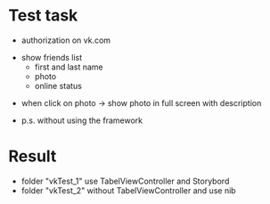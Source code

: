 # Test task
- authorization on vk.com
+ show friends list
  - first and last name
  - photo
  - online status
- when click on photo -> show photo in full screen with description
 
- p.s. without using the framework
# Result
- folder "vkTest_1" use TabelViewController and Storybord
- folder "vkTest_2" without TabelViewController and use nib
